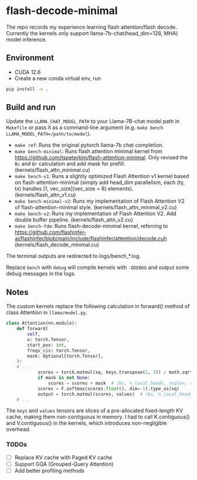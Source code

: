 # flash-decode-minimal
The repo records my experience learning flash attention/flash decode.
Currently the kernels only support llama-7b-chat(head_dim=128, MHA) model inference.

## Environment
- CUDA 12.6
- Create a new conda virtual env, run 
```bash
pip install -e .
```
## Build and run
Update the `LLAMA_CHAT_MODEL_PATH` to your Llama-7B-chat model path in `Makefile` or pass it as a command-line argument (e.g. `make bench LLAMA_MODEL_PATH=/path/to/model`).
- `make ref`: Runs the original pytorch llama-7b chat completion.
- `make bench-minimal`: Runs flash attention minimal kernel from https://github.com/tspeterkim/flash-attention-minimal. Only revised the `Bc` and `Br` calculation and add mask for prefill. (kernels/flash_attn_minimal.cu)
- `make bench-v1`: Runs a slightly optimized Flash Attention v1 kernel based on flash-attention-minimal (simply add head_dim parallelism, each (ty, tx) handles [1, vec_size](vec_size = 8) elements). (kernels/flash_attn_v1.cu)
- `make bench-minimal-v2`: Runs my implementation of Flash Attention V2 of flash-attention-minimal style. (kernels/flash_attn_minimal_v2.cu)
- `make bench-v2`: Runs my implementation of Flash Attention V2. Add double buffer pipeline. (kernels/flash_attn_v2.cu)
- `make bench-fdm`: Runs flash-decode-minimal kernel, referring to https://github.com/flashinfer-ai/flashinfer/blob/main/include/flashinfer/attention/decode.cuh (kernels/flash_decode_minimal.cu)

The terminal outputs are redirected to logs/bench_*.log.

Replace `bench` with `debug` will compile kernels with `-DDEBUG` and output some debug messages in the logs.

## Notes

The custom kernels replace the following calculation in forward() method of class Attention in `llama/model.py`. 
```python
class Attention(nn.module):
    def forward(
        self,
        x: torch.Tensor,
        start_pos: int,
        freqs_cis: torch.Tensor,
        mask: Optional[torch.Tensor],
    ):
    # ... 
            scores = torch.matmul(xq, keys.transpose(2, 3)) / math.sqrt(self.head_dim)
            if mask is not None:
                scores = scores + mask  # (bs, n_local_heads, seqlen, cache_len + seqlen)
            scores = F.softmax(scores.float(), dim=-1).type_as(xq)
            output = torch.matmul(scores, values)  # (bs, n_local_heads, seqlen, head_dim)
    # ...
```
The `keys` and `values` tensors are slices of a pre-allocated fixed-length KV cache, making them non-contiguous in memory. I had to call K.contiguous() and V.contiguous() in the kernels, which introduces non-negligible overhead.

### TODOs

- [ ] Replace KV cache with Paged KV cache
- [ ] Support GQA (Grouped-Query Attention)
- [ ] Add better profiling methods